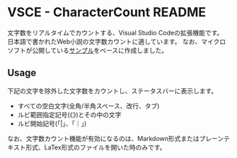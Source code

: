 VSCE - CharacterCount README
============================

文字数をリアルタイムでカウントする、Visual Studio Codeの拡張機能です。
日本語で書かれたWeb小説の文字数カウントに適しています。
なお、マイクロソフトが公開している[サンプル](https://github.com/Microsoft/vscode-wordcount)をベースに作成しました。

## Usage

下記の文字を除外した文字数をカウントし、ステータスバーに表示します。

* すべての空白文字(全角/半角スペース、改行、タブ)
* ルビ範囲指定記号(《》)とその中の文字
* ルビ開始記号(「|」、「｜」)

なお、文字数カウント機能が有効になるのは、Markdown形式またはプレーンテキスト形式、LaTex形式のファイルを開いた時のみです。
